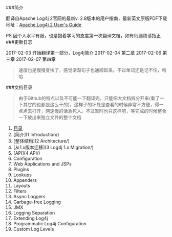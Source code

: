 ###简介

翻译自Apache Log4j 2官网的最新v. 2.8版本的用户指南，最新英文原版PDF下载地址：[Apache Log4j 2 User's Guide](https://logging.apache.org/log4j/2.x/log4j-users-guide.pdf)

PS.因个人水平有限，也是抱着学习的态度第一次翻译文档，如有纰漏烦请指正
###更新日志

2017-02-03 开始翻译第一部分，Log4j简介
2017-02-04 第二章
2017-02-06 第三章
2017-02-07 第四章
>速度也是慢慢变快了，感觉渐渐句子也通顺起来。不过单词还是记不住，哈哈

###<span id="toc">文档目录</span>
>由于Github的特点以及不可能一下翻译完，只能把大文档拆分开来(看了一下其它的也都是这么干的)，这样子的坏处是查看的时候非常不方便，得一点点去打开，网速慢的话急死人。不过暂时也只这样吧，等完成的时候整合一下放出来独立文件的整个文档

1. [目录](#toc) 
2. [简介](1 Introduction/) 
3. [整体结构](2 Architecture/) 
4. [从1.x版本迁移](3 Log4j 1.x Migration/) 
5. [API](4 API/) 
6. Configuration 
7. Web Applications and JSPs
8. Plugins
9. Lookups
10. Appenders
11. Layouts
12. Filters
13. Async Loggers
14. Garbage-free Logging
15. JMX
16. Logging Separation
17. Extending Log4j
18. Programmatic Log4j Configuration
19. Custom Log Levels


